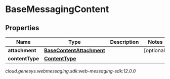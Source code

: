 # BaseMessagingContent


## Properties

| Name | Type | Description | Notes |
| ------------ | ------------- | ------------- | ------------- |
| **attachment** | [**BaseContentAttachment**](BaseContentAttachment) |  |  [optional] |
| **contentType** | [**ContentType**](ContentType) |  |  |




_cloud.genesys.webmessaging.sdk:web-messaging-sdk:12.0.0_
